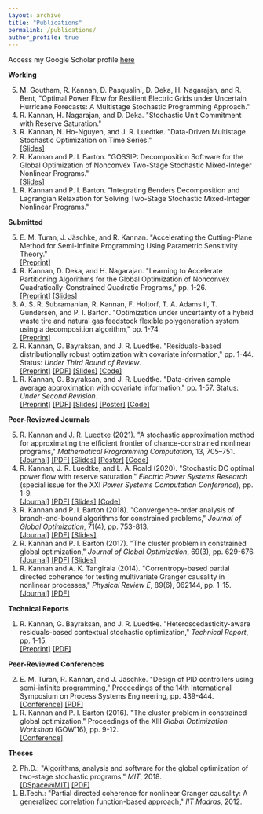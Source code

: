 ```yaml
---
layout: archive
title: "Publications"
permalink: /publications/
author_profile: true
---
```


Access my Google Scholar profile <a href = "https://scholar.google.com/citations?user=eC9xQAsAAAAJ&hl=en" target="_blank">here</a>

**Working**

<ol reversed>
<li>M. Goutham, R. Kannan, D. Pasqualini, D. Deka, H. Nagarajan, and R. Bent, "Optimal Power Flow for Resilient Electric Grids under Uncertain Hurricane Forecasts: A Multistage Stochastic Programming Approach."</li>
<li>R. Kannan, H. Nagarajan, and D. Deka. "Stochastic Unit Commitment with Reserve Saturation."</li>
<li>R. Kannan, N. Ho-Nguyen, and J. R. Luedtke. "Data-Driven Multistage Stochastic Optimization on Time Series."<br/>
<a href = "https://rohitkannan.github.io/presentations/Kannan_ICCOPT22_Multistage_ERSAA.pdf" target="_blank">[Slides]</a></li>
<li>R. Kannan and P. I. Barton. "GOSSIP: Decomposition Software for the Global Optimization of Nonconvex Two-Stage Stochastic Mixed-Integer Nonlinear Programs."<br/>
<a href = "https://rohitkannan.github.io/presentations/Kannan_INFORMS18_GOSSIP.pdf" target="_blank">[Slides]</a></li>
<li>R. Kannan and P. I. Barton. "Integrating Benders Decomposition and Lagrangian Relaxation for Solving Two-Stage Stochastic Mixed-Integer Nonlinear Programs."</li>
</ol>

**Submitted**

<ol reversed>
<li>E. M. Turan, J. Jäschke, and R. Kannan. "Accelerating the Cutting-Plane Method for Semi-Infinite Programming Using Parametric Sensitivity Theory."<br/>
<a href = "https://arxiv.org/abs/2303.00219" target="_blank">[Preprint]</a>
  
<li>R. Kannan, D. Deka, and H. Nagarajan. "Learning to Accelerate Partitioning Algorithms for the Global Optimization of Nonconvex Quadratically-Constrained Quadratic Programs," pp. 1-26. <br/>
<a href = "https://arxiv.org/abs/2301.00306" target="_blank">[Preprint]</a> <a href = "https://rohitkannan.github.io/presentations/Kannan_AIChE22_Learning_for_QCQPs.pdf" target="_blank">[Slides]</a> </li>
  
<li>A. S. R. Subramanian, R. Kannan, F. Holtorf, T. A. Adams II, T. Gundersen, and P. I. Barton. "Optimization under uncertainty of a hybrid waste tire and natural gas feedstock flexible polygeneration system using a decomposition algorithm," pp. 1-74. <br/>
<a href = "http://psecommunity.org/LAPSE:2021.0798" target="_blank">[Preprint]</a></li>

<li>R. Kannan, G. Bayraksan, and J. R. Luedtke. "Residuals-based distributionally robust optimization with covariate information," pp. 1-44. Status: <i>Under Third Round of Review</i>. <br/>
<a href = "https://arxiv.org/abs/2012.01088" target="_blank">[Preprint]</a> <a href = "https://rohitkannan.github.io/papers/KannanBayraksanLuedtke_Preprint_ERDRO.pdf" target="_blank">[PDF]</a> <a href = "https://rohitkannan.github.io/presentations/Kannan_ROW21_ERDRO.pdf" target="_blank">[Slides]</a> <a href = "https://github.com/rohitkannan/ER-DRO" target="_blank">[Code]</a></li>

<li>R. Kannan, G. Bayraksan, and J. R. Luedtke. "Data-driven sample average approximation with covariate information," pp. 1-57. Status: <i>Under Second Revision</i>. <br/>
<a href = "http://www.optimization-online.org/DB_HTML/2020/07/7932.html" target="_blank">[Preprint]</a> <a href = "https://rohitkannan.github.io/papers/KannanBayraksanLuedtke_Preprint_DDSAA.pdf" target="_blank">[PDF]</a> <a href = "https://rohitkannan.github.io/presentations/Kannan_INFORMS20_DDSAA.pdf" target="_blank">[Slides]</a> <a href = "https://rohitkannan.github.io/presentations/Kannan_IPAM20_DDSAA.pdf" target="_blank">[Poster]</a> <a href = "https://github.com/rohitkannan/DD-SAA" target="_blank">[Code]</a></li>
</ol>

**Peer-Reviewed Journals**

<ol reversed>
<li>R. Kannan and J. R. Luedtke (2021). "A stochastic approximation method for approximating the efficient frontier of chance-constrained nonlinear programs," <i>Mathematical Programming Computation</i>, 13, 705–751. <br/>
<a href = "https://link.springer.com/article/10.1007/s12532-020-00199-y" target="_blank"> [Journal]</a> <a href = "https://rohitkannan.github.io/papers/KannanLuedtke_MPC_SAforCCP.pdf" target="_blank">[PDF]</a> <a href = "https://rohitkannan.github.io/presentations/Kannan_AIChE21_SAforCCP.pdf" target="_blank">[Slides]</a> <a href = "https://rohitkannan.github.io/presentations/Kannan_ICERM19_SAforCCP.pdf" target="_blank">[Poster]</a> <a href = "https://github.com/rohitkannan/SA-for-CCP" target="_blank">[Code]</a></li>
<li>R. Kannan, J. R. Luedtke, and L. A. Roald (2020). "Stochastic DC optimal power flow with reserve saturation," <i>Electric Power Systems Research</i> (special issue for the XXI <i>Power Systems Computation Conference</i>), pp. 1-9. <br/>
<a href = "https://www.sciencedirect.com/science/article/pii/S0378779620303709" target="_blank">[Journal]</a> <a href = "https://rohitkannan.github.io/papers/KannanLuedtkeRoald_PSCC_SDCOPF.pdf" target="_blank">[PDF]</a> <a href = "https://rohitkannan.github.io/presentations/Kannan_INFORMS20_SDCOPF.pdf" target="_blank">[Slides]</a> <a href = "https://github.com/rohitkannan/DCOPF-reserve-saturation" target="_blank">[Code]</a></li>
<li>R. Kannan and P. I. Barton (2018). "Convergence-order analysis of branch-and-bound algorithms for constrained problems," <i>Journal of Global Optimization</i>, 71(4), pp. 753-813. <br/>
<a href = "https://link.springer.com/article/10.1007/s10898-017-0532-y" target="_blank">[Journal]</a> <a href = "https://rohitkannan.github.io/papers/KannanBarton_JOGO_ConvergenceOrder.pdf" target="_blank">[PDF]</a> <a href = "https://rohitkannan.github.io/presentations/Kannan_ICCOPT16_ConvergenceOrder.pdf" target="_blank">[Slides]</a></li>
<li>R. Kannan and P. I. Barton (2017). "The cluster problem in constrained global optimization," <i>Journal of Global Optimization</i>, 69(3), pp. 629-676. <br/>
<a href = "https://link.springer.com/article/10.1007/s10898-017-0531-z" target="_blank">[Journal]</a> <a href = "https://rohitkannan.github.io/papers/KannanBarton_JOGO_ClusterProblem.pdf" target="_blank">[PDF]</a> <a href = "https://rohitkannan.github.io/presentations/Kannan_AIChE16_ClusterProblem.pdf" target="_blank">[Slides]</a></li>
<li>R. Kannan and A. K. Tangirala (2014). "Correntropy-based partial directed coherence for testing multivariate Granger causality in nonlinear processes," <i>Physical Review E</i>, 89(6), 062144, pp. 1-15. <br/>
<a href = "https://journals.aps.org/pre/abstract/10.1103/PhysRevE.89.062144" target="_blank"> [Journal]</a> <a href = "https://rohitkannan.github.io/papers/KannanTangirala_PhysRevE_KPDC.pdf" target="_blank">[PDF]</a></li>
</ol>

**Technical Reports**

<ol reversed>
<li>R. Kannan, G. Bayraksan, and J. R. Luedtke. "Heteroscedasticity-aware residuals-based contextual stochastic optimization," <i>Technical Report</i>, pp. 1-15. <br/>
<a href = "https://arxiv.org/abs/2101.03139" target="_blank">[Preprint]</a> <a href = "https://rohitkannan.github.io/papers/KannanBayraksanLuedtke_Preprint_Heteroscedasticity.pdf" target="_blank">[PDF]</a></li>
</ol>

**Peer-Reviewed Conferences**

<ol reversed>
<li>E. M. Turan, R. Kannan, and J. Jäschke. "Design of PID controllers using semi-infinite programming," Proceedings of the 14th International Symposium on Process Systems Engineering, pp. 439-444. <br/> 
<a href = "https://www.sciencedirect.com/science/article/abs/pii/B9780323851596500737" target="_blank"> [Conference]</a> <a href = "https://folk.ntnu.no/jaschke/preprints/2022/PSE2021+/TuranSIP_PID/EvrenTuranPSE2021_PID_tuning_SIP_final.pdf" target="_blank">[PDF]</a></li>
<li>R. Kannan and P. I. Barton (2016). "The cluster problem in constrained global optimization," Proceedings of the XIII <i>Global Optimization Workshop</i> (GOW’16), pp. 9-12. <br/>
<a href = "http://repositorium.uminho.pt/bitstream/1822/42944/1/Proceedings%20GOW16.pdf#page=20" target="_blank"> [Conference]</a></li>
</ol>

**Theses**

<ol reversed>
<li>Ph.D.: "Algorithms, analysis and software for the global optimization of two-stage stochastic programs," <i>MIT</i>, 2018. <br/>
<a href = "https://dspace.mit.edu/handle/1721.1/117326" target="_blank">[DSpace@MIT]</a> <a href = "https://rohitkannan.github.io/papers/Kannan_MIT_PhDThesis.pdf" target="_blank">[PDF]</a></li>
<li>B.Tech.: "Partial directed coherence for nonlinear Granger causality: A generalized correlation function-based approach," <i>IIT Madras</i>, 2012.</li>
</ol>
